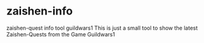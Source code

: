 # zaishen-info
zaishen-quest info tool guildwars1
This is just a small tool to show the latest Zaishen-Quests from the Game Guildwars1
